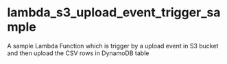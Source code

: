 # lambda_s3_upload_event_trigger_sample
A sample Lambda Function which is trigger by a upload event in S3 bucket and then upload the CSV rows in DynamoDB table
